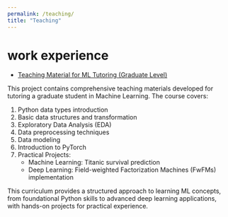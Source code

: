 ```yaml
---
permalink: /teaching/
title: "Teaching"
---
```


# work experience
- [Teaching Material for ML Tutoring (Graduate Level)](https://github.com/jshuang0520/tutor_python_project)

This project contains comprehensive teaching materials developed for tutoring a graduate student in Machine Learning. The course covers:
1. Python data types introduction
2. Basic data structures and transformation
3. Exploratory Data Analysis (EDA)
4. Data preprocessing techniques
5. Data modeling
6. Introduction to PyTorch
7. Practical Projects:
   - Machine Learning: Titanic survival prediction
   - Deep Learning: Field-weighted Factorization Machines (FwFMs) implementation

This curriculum provides a structured approach to learning ML concepts, from foundational Python skills to advanced deep learning applications, with hands-on projects for practical experience.
